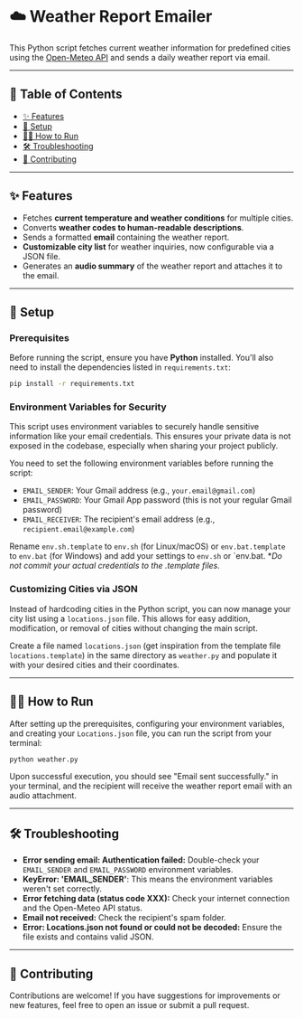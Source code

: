 # ☁️ Weather Report Emailer

This Python script fetches current weather information for predefined cities using the [Open-Meteo API](https://open-meteo.com/) and sends a daily weather report via email.

---

## 📜 Table of Contents

* [✨ Features](#-features)
* [🚀 Setup](#-setup)
* [🏃‍♀️ How to Run](#️-how-to-run)
* [🛠️ Troubleshooting](#️-troubleshooting)
* [🤝 Contributing](#-contributing)

---

## ✨ Features

* Fetches **current temperature and weather conditions** for multiple cities.
* Converts **weather codes to human-readable descriptions**.
* Sends a formatted **email** containing the weather report.
* **Customizable city list** for weather inquiries, now configurable via a JSON file.
* Generates an **audio summary** of the weather report and attaches it to the email.

---

## 🚀 Setup

### Prerequisites

Before running the script, ensure you have **Python** installed. You'll also need to install the dependencies listed in `requirements.txt`:

```bash
pip install -r requirements.txt
```

### Environment Variables for Security

This script uses environment variables to securely handle sensitive information like your email credentials. This ensures your private data is not exposed in the codebase, especially when sharing your project publicly.

You need to set the following environment variables before running the script:

*   `EMAIL_SENDER`: Your Gmail address (e.g., `your.email@gmail.com`)
*   `EMAIL_PASSWORD`: Your Gmail App password (this is not your regular Gmail password)
*   `EMAIL_RECEIVER`: The recipient's email address (e.g., `recipient.email@example.com`)

Rename `env.sh.template` to `env.sh` (for Linux/macOS) or `env.bat.template` to `env.bat` (for Windows) and add your settings to `env.sh` or `env.bat.  **Do not commit your actual credentials to the *.template files.**


### Customizing Cities via JSON

Instead of hardcoding cities in the Python script, you can now manage your city list using a `locations.json` file. This allows for easy addition, modification, or removal of cities without changing the main script.

Create a file named `locations.json` (get inspiration from the template file `locations.template`)  in the same directory as `weather.py` and populate it with your desired cities and their coordinates.

---

## 🏃‍♀️ How to Run

After setting up the prerequisites, configuring your environment variables, and creating your `Locations.json` file, you can run the script from your terminal:

```bash
python weather.py
```

Upon successful execution, you should see "Email sent successfully." in your terminal, and the recipient will receive the weather report email with an audio attachment.

---

## 🛠️ Troubleshooting

*   **Error sending email: Authentication failed:** Double-check your `EMAIL_SENDER` and `EMAIL_PASSWORD` environment variables.
*   **KeyError: 'EMAIL_SENDER'**: This means the environment variables weren't set correctly.
*   **Error fetching data (status code XXX):** Check your internet connection and the Open-Meteo API status.
*   **Email not received:** Check the recipient's spam folder.
*   **Error: Locations.json not found or could not be decoded:** Ensure the file exists and contains valid JSON.

---

## 🤝 Contributing

Contributions are welcome! If you have suggestions for improvements or new features, feel free to open an issue or submit a pull request.
